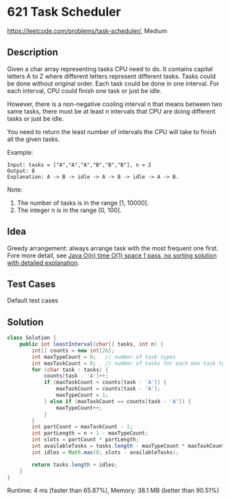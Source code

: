 # 621 Task Scheduler

<https://leetcode.com/problems/task-scheduler/>, Medium

## Description

Given a char array representing tasks CPU need to do. It contains capital
letters A to Z where different letters represent different tasks. Tasks could
be done without original order. Each task could be done in one interval. For
each interval, CPU could finish one task or just be idle.

However, there is a non-negative cooling interval n that means between two same
tasks, there must be at least n intervals that CPU are doing different tasks or
just be idle.

You need to return the least number of intervals the CPU will take to finish all the given tasks.

Example:

```
Input: tasks = ["A","A","A","B","B","B"], n = 2
Output: 8
Explanation: A -> B -> idle -> A -> B -> idle -> A -> B.
```

Note:

1. The number of tasks is in the range [1, 10000].
2. The integer n is in the range [0, 100].

## Idea

Greedy arrangement: always arrange task with the most frequent one first.
Fore more detail, see [Java O(n) time O(1) space 1 pass, no sorting solution
with detailed explanation][1].

[1]: https://leetcode.com/problems/task-scheduler/discuss/104500/Java-O(n)-time-O(1)-space-1-pass-no-sorting-solution-with-detailed-explanation

## Test Cases

Default test cases

## Solution

```java
class Solution {
    public int leastInterval(char[] tasks, int n) {
        int[] counts = new int[26];
        int maxTypeCount = 0;   // number of task types
        int maxTaskCount = 0;   // number of tasks for each max task type
        for (char task : tasks) {
            counts[task - 'A']++;
            if (maxTaskCount < counts[task - 'A']) {
                maxTaskCount = counts[task - 'A'];
                maxTypeCount = 1;
            } else if (maxTaskCount == counts[task - 'A']) {
                maxTypeCount++;
            }
        }
        int partCount = maxTaskCount - 1;
        int partLength = n + 1 - maxTypeCount;
        int slots = partCount * partLength;
        int availableTasks = tasks.length - maxTypeCount * maxTaskCount;
        int idles = Math.max(0, slots - availableTasks);

        return tasks.length + idles;
    }
}
```

Runtime: 4 ms (faster than 65.87%), Memory: 38.1 MB (better than 90.51%)

